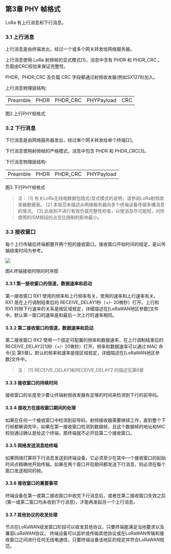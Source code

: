 


## **第3章 PHY 帧格式**

LoRa 有上行消息和下行消息。

### <a name="3.1">3.1 上行消息</a>

上行消息是由终端发出，经过一个或多个网关转发给网络服务器。

上行消息使用 LoRa 射频帧的显式模式[1]，消息中含有 PHDR 和 PHDR_CRC 。负载由CRC校验来保证完整性。

PHDR，PHDR_CRC 及负载 CRC 字段都通过射频收发器(例如SX1278)加入。  

上行消息物理层结构:
<table>
   <tr>
      <td>Preamble</td>
      <td>PHDR</td>
      <td>PHDR_CRC</td>
      <td>PHYPayload</td>
      <td>CRC</td>
   </tr>
</table>

图2.上行PHY帧格式  

### <a name="3.2">3.2 下行消息</a>

下行消息是由网络服务器发出，经过单个网关转发给单个终端[2]。

下行消息使用射频帧的严格模式，消息中包含 PHDR 和 PHDR_CRC[3]。

下行消息物理层结构:
<table>
   <tr>
      <td>Preamble</td>
      <td>PHDR</td>
      <td>PHDR_CRC</td>
      <td>PHYPayload</td>
   </tr>
</table>

图3.下行PHY帧格式

> 注：
[1] 有关LoRa无线电数据包隐式/显式模式的说明，请参阅LoRa射频收发器数据表。
[2] 本规范未描述从网络服务器向多个终端设备传输多播消息的情况。
[3] 此级别不进行有效负载完整性检查，以使消息尽可能短，对所使用的ISM频段的占空比限制的影响最小。

### <a name="3.3">3.3 接收窗口</a>

每个上行传输后终端都要开两个短的接收窗口。接收窗口开始时间的规定，是以传输结束时间为参考。

![](/img/lorawan_ed_receive_slot_timing.png)

图4.终端接收时隙的时序图

#### <a name="3.3.1">3.3.1 第一接收窗口的信道，数据速率和启动</a>

第一接收窗口 RX1 使用的频率和上行频率有关，使用的速率和上行速率有关。RX1 是在上行调制结束后的 RECEIVE_DELAY1秒（+/- 20微秒）打开。上行和 RX1 时隙下行速率的关系是按区域规定，详细描述在[LoRaWAN地区参数]文件中。默认第一窗口的速率是和最后一次上行的速率相同。

#### <a name="3.3.2">3.3.2 第二接收窗口的信道，数据速率和启动</a>

第二接收窗口 RX2 使用一个固定可配置的频率和数据速率，在上行调制结束后的 RECEIVE_DELAY2[1]秒（+/- 20微秒）打开。频率和数据速率可以通过 MAC 命令(见 第5章)。默认的频率和速率是按区域规定，详细描述在[LoRaWAN地区参数]文件中。

> 注：
[1] RECEIVE_DELAY1和RECEIVE_DELAY2 的描述见第6章

#### <a name="3.3.3">3.3.3 接收窗口的持续时间</a>

接收窗口的长度至少要让终端射频收发器有足够的时间来检测到下行的前导码。

#### <a name="3.3.4">3.3.4 接收方在接收窗口期间的处理</a>

如果在任何一个接收窗口中检测到前导码，射频接收器需要继续工作，直到整个下行帧都解调完毕。如果在第一接收窗口检测到数据帧，且这个数据帧的地址和MIC校验通过确认是给这个终端，那终端就不必开启第二个接收窗口。

#### <a name="3.3.5">3.3.5 网络发送消息给终端</a>

如果网络打算将下行消息发送到终端设备，它必须至少在其中一个接收窗口的起始时间点精确地开始传输。如果在两个窗口开启期间都发送下行消息，则必须在每个窗口发送相同的帧。

#### <a name="3.3.6">3.3.6 接收窗口的重要事项</a>

终端设备在第一或第二接收窗口中收完下行消息后，或者在第二接收窗口失效之后(第一或第二窗口均未收到下行消息)，才能再发起另一个上行消息。

#### <a name="3.3.7">3.3.7 其他协议的收发处理</a>

节点在LoRaWAN收发窗口阶段可以收发其他协议，只要终端能满足当地要求以及兼容LoRaWAN协议。
终端设备可以监听或传输其他协议或在LoRaWAN传输和接收窗口之间进行任何无线电通信，只要终端设备该地区的规定并符合LoRaWAN规范。

